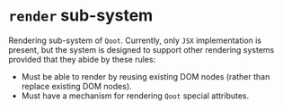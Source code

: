 # `render` sub-system

Rendering sub-system of `Qoot`. Currently, only `JSX` implementation is present, but the system is designed to support other rendering systems provided that they abide by these rules:

- Must be able to render by reusing existing DOM nodes (rather than replace existing DOM nodes).
- Must have a mechanism for rendering `Qoot` special attributes.
